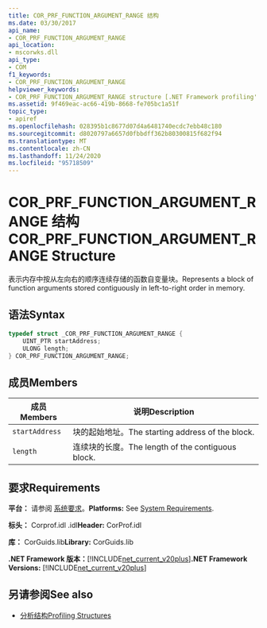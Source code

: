 ```yaml
---
title: COR_PRF_FUNCTION_ARGUMENT_RANGE 结构
ms.date: 03/30/2017
api_name:
- COR_PRF_FUNCTION_ARGUMENT_RANGE
api_location:
- mscorwks.dll
api_type:
- COM
f1_keywords:
- COR_PRF_FUNCTION_ARGUMENT_RANGE
helpviewer_keywords:
- COR_PRF_FUNCTION_ARGUMENT_RANGE structure [.NET Framework profiling'
ms.assetid: 9f469eac-ac66-419b-8668-fe705bc1a51f
topic_type:
- apiref
ms.openlocfilehash: 028395b1c8677d07d4a6481740ecdc7ebb48c180
ms.sourcegitcommit: d8020797a6657d0fbbdff362b80300815f682f94
ms.translationtype: MT
ms.contentlocale: zh-CN
ms.lasthandoff: 11/24/2020
ms.locfileid: "95718509"
---
```

# <a name="cor_prf_function_argument_range-structure"></a><span data-ttu-id="0b9d5-102">COR_PRF_FUNCTION_ARGUMENT_RANGE 结构</span><span class="sxs-lookup"><span data-stu-id="0b9d5-102">COR_PRF_FUNCTION_ARGUMENT_RANGE Structure</span></span>

<span data-ttu-id="0b9d5-103">表示内存中按从左向右的顺序连续存储的函数自变量块。</span><span class="sxs-lookup"><span data-stu-id="0b9d5-103">Represents a block of function arguments stored contiguously in left-to-right order in memory.</span></span>  
  
## <a name="syntax"></a><span data-ttu-id="0b9d5-104">语法</span><span class="sxs-lookup"><span data-stu-id="0b9d5-104">Syntax</span></span>  
  
```cpp  
typedef struct _COR_PRF_FUNCTION_ARGUMENT_RANGE {  
    UINT_PTR startAddress;  
    ULONG length;  
} COR_PRF_FUNCTION_ARGUMENT_RANGE;  
```  
  
## <a name="members"></a><span data-ttu-id="0b9d5-105">成员</span><span class="sxs-lookup"><span data-stu-id="0b9d5-105">Members</span></span>  
  
|<span data-ttu-id="0b9d5-106">成员</span><span class="sxs-lookup"><span data-stu-id="0b9d5-106">Members</span></span>|<span data-ttu-id="0b9d5-107">说明</span><span class="sxs-lookup"><span data-stu-id="0b9d5-107">Description</span></span>|  
|-------------|-----------------|  
|`startAddress`|<span data-ttu-id="0b9d5-108">块的起始地址。</span><span class="sxs-lookup"><span data-stu-id="0b9d5-108">The starting address of the block.</span></span>|  
|`length`|<span data-ttu-id="0b9d5-109">连续块的长度。</span><span class="sxs-lookup"><span data-stu-id="0b9d5-109">The length of the contiguous block.</span></span>|  
  
## <a name="requirements"></a><span data-ttu-id="0b9d5-110">要求</span><span class="sxs-lookup"><span data-stu-id="0b9d5-110">Requirements</span></span>  

 <span data-ttu-id="0b9d5-111">**平台：** 请参阅 [系统要求](../../get-started/system-requirements.md)。</span><span class="sxs-lookup"><span data-stu-id="0b9d5-111">**Platforms:** See [System Requirements](../../get-started/system-requirements.md).</span></span>  
  
 <span data-ttu-id="0b9d5-112">**标头：** Corprof.idl .idl</span><span class="sxs-lookup"><span data-stu-id="0b9d5-112">**Header:** CorProf.idl</span></span>  
  
 <span data-ttu-id="0b9d5-113">**库：** CorGuids.lib</span><span class="sxs-lookup"><span data-stu-id="0b9d5-113">**Library:** CorGuids.lib</span></span>  
  
 <span data-ttu-id="0b9d5-114">**.NET Framework 版本：**[!INCLUDE[net_current_v20plus](../../../../includes/net-current-v20plus-md.md)]</span><span class="sxs-lookup"><span data-stu-id="0b9d5-114">**.NET Framework Versions:** [!INCLUDE[net_current_v20plus](../../../../includes/net-current-v20plus-md.md)]</span></span>  
  
## <a name="see-also"></a><span data-ttu-id="0b9d5-115">另请参阅</span><span class="sxs-lookup"><span data-stu-id="0b9d5-115">See also</span></span>

- [<span data-ttu-id="0b9d5-116">分析结构</span><span class="sxs-lookup"><span data-stu-id="0b9d5-116">Profiling Structures</span></span>](profiling-structures.md)
